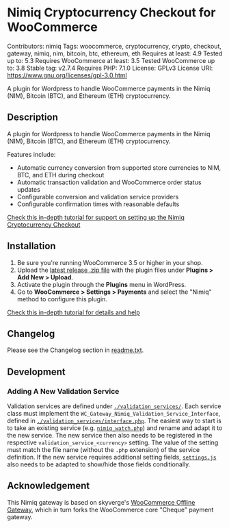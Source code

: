 # Nimiq Cryptocurrency Checkout for WooCommerce

Contributors: nimiq
Tags: woocommerce, cryptocurrency, crypto, checkout, gateway, nimiq, nim, bitcoin, btc, ethereum, eth
Requires at least: 4.9
Tested up to: 5.3
Requires WooCommerce at least: 3.5
Tested WooCommerce up to: 3.8
Stable tag: v2.7.4
Requires PHP: 7.1.0
License: GPLv3
License URI: https://www.gnu.org/licenses/gpl-3.0.html

A plugin for Wordpress to handle WooCommerce payments in the Nimiq (NIM), Bitcoin (BTC), and Ethereum (ETH) cryptocurrency.

## Description

A plugin for Wordpress to handle WooCommerce payments in the Nimiq (NIM), Bitcoin (BTC), and Ethereum (ETH) cryptocurrency.

Features include:

* Automatic currency conversion from supported store currencies to NIM, BTC, and ETH during checkout
* Automatic transaction validation and WooCommerce order status updates
* Configurable conversion and validation service providers
* Configurable confirmation times with reasonable defaults

[Check this in-depth tutorial for support on setting up the Nimiq Cryptocurrency Checkout](https://nimiq.github.io/tutorials/wordpress-payment-plugin-installation)

## Installation

1. Be sure you're running WooCommerce 3.5 or higher in your shop.
2. Upload the [latest release .zip file](https://github.com/nimiq/woocommerce-gateway-nimiq/releases) with the plugin files under **Plugins &gt; Add New &gt; Upload**.
3. Activate the plugin through the **Plugins** menu in WordPress.
4. Go to **WooCommerce &gt; Settings &gt; Payments** and select the "Nimiq" method to configure this plugin.

[Check this in-depth tutorial for details and help](https://nimiq.github.io/tutorials/wordpress-payment-plugin-installation)

## Changelog

Please see the Changelog section in [readme.txt](readme.txt).

## Development

### Adding A New Validation Service

Validation services are defined under [`./validation_services/`](./validation_services/). Each service class must implement the `WC_Gateway_Nimiq_Validation_Service_Interface`, defined in [`./validation_services/interface.php`](./validation_services/interface.php). The easiest way to start is to take an existing service (e.g. [`nimiq_watch.php`](./validation_services/nimiq_watch.php)) and rename and adapt it to the new service. The new service then also needs to be registered in the respective `validation_service_<currency>` setting. The value of the setting must match the file name (without the `.php` extension) of the service definition. If the new service requires additional setting fields, [`settings.js`](./js/settings.js) also needs to be adapted to show/hide those fields conditionally.

## Acknowledgement

This Nimiq gateway is based on skyverge's [WooCommerce Offline Gateway](https://github.com/bekarice/woocommerce-gateway-offline), which in turn forks the WooCommerce core "Cheque" payment gateway.
